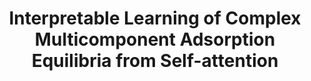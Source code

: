 ---
title: "**Interpretable Learning of Complex Multicomponent Adsorption Equilibria from Self-attention**"
authors: "Sun, Y., Josephson, T. R., Siepmann, J. I."
pub_date: '2020-12-01'
journal: 'ML4Molecules Workshop @ NeurIPS'
image: '/static/img/pub/2020_sun.png'
pdf: '/static/pdf/publications/sun_2020.pdf'

links:
- name: Machine Learning for Molecules Workshop at NeurIPS 2020
  url: https://ml4molecules.github.io

---